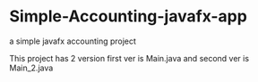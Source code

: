 # Simple-Accounting-javafx-app
a simple javafx accounting project


This project has 2 version first ver is Main.java and second ver is Main_2.java
